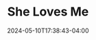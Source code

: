 ---
title: She Loves Me
Theatre: ABET - All Beaches Experimental Theatre
Venue: John McManus Mainstage Theatre
date: 2024-05-10T17:38:43-04:00
opening_date: 2025-06-06
closing_date: 2025-06-22 
showtimes:
  - 2025-06-06 19:30:00
  - 2025-06-07 19:30:00
  - 2025-06-08 14:00:00
  - 2025-06-13 19:30:00
  - 2025-06-14 19:30:00
  - 2025-06-15 14:00:00
  - 2025-06-20 19:30:00
  - 2025-06-21 19:30:00
  - 2025-06-22 14:00:00
featured_image: 2025-She-Loves-Me.webp
featured_image_alt: 
featured_image_caption: Poster for 'She Loves Me'
featured_image_attr: Poster by Josh Andrews
featured_image_attr_link: 
program:
Website: 
Tickets: https://3common.com/event/she-loves-me/66648faef3e05e7d8d221679
show_details: 
- Music: "[[w:Jerry Bock]]"
- Lyrics: "[[w:Sheldon Harnick]]"
- Book: "[[w:Joe Masteroff]]"
cast:
crew:
orchestra:
genres: 
Description: 
---